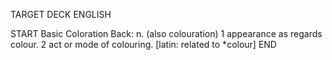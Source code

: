 TARGET DECK
ENGLISH

START
Basic
Coloration
Back: n. (also colouration) 1 appearance as regards colour. 2 act or mode of colouring. [latin: related to *colour]
END
